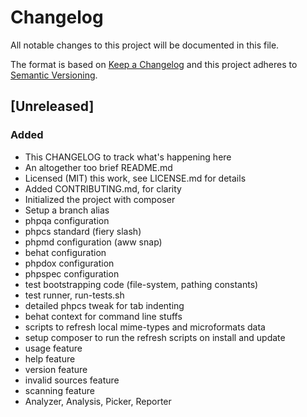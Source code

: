 # Changelog
All notable changes to this project will be documented in this file.

The format is based on [Keep a Changelog](http://keepachangelog.com/en/1.0.0/)
and this project adheres to [Semantic Versioning](http://semver.org/spec/v2.0.0.html).

## [Unreleased]
### Added
- This CHANGELOG to track what's happening here
- An altogether too brief README.md
- Licensed (MIT) this work, see LICENSE.md for details
- Added CONTRIBUTING.md, for clarity
- Initialized the project with composer
- Setup a branch alias
- phpqa configuration
- phpcs standard (fiery slash)
- phpmd configuration (aww snap)
- behat configuration
- phpdox configuration
- phpspec configuration
- test bootstrapping code (file-system, pathing constants)
- test runner, run-tests.sh
- detailed phpcs tweak for tab indenting
- behat context for command line stuffs
- scripts to refresh local mime-types and microformats data
- setup composer to run the refresh scripts on install and update
- usage feature
- help feature
- version feature
- invalid sources feature
- scanning feature
- Analyzer, Analysis, Picker, Reporter
